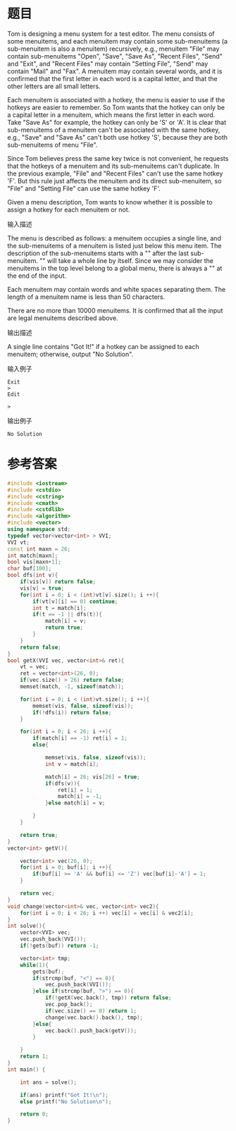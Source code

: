 # 题目
Tom is designing a menu system for a test editor. The menu consists of some menuitems, and each menuitem may contain some sub-menuitems (a sub-menuitem is also a menuitem) recursively, e.g., menuitem "File" may contain sub-menuitems "Open", "Save", "Save As", "Recent Files", "Send" and "Exit", and "Recent Files" may contain "Setting File", "Send" may contain "Mail" and "Fax". A menuitem may contain several words, and it is confirmed that the first letter in each word is a capital letter, and that the other letters are all small letters.

Each menuitem is associated with a hotkey, the menu is easier to use if the hotkeys are easier to remember. So Tom wants that the hotkey can only be a capital letter in a menuitem, which means the first letter in each word. Take "Save As" for example, the hotkey can only be 'S' or 'A'. It is clear that sub-menuitems of a menuitem can't be associated with the same hotkey, e.g., "Save" and "Save As" can't both use hotkey 'S', because they are both sub-menuitems of menu "File".

Since Tom believes press the same key twice is not convenient, he requests that the hotkeys of a menuitem and its sub-menuitems can't duplicate. In the previous example, "File" and "Recent Files" can't use the same hotkey 'F'. But this rule just affects the menuitem and its direct sub-menuitem, so "File" and "Setting File" can use the same hotkey 'F'.

Given a menu description, Tom wants to know whether it is possible to assign a hotkey for each menuitem or not.

输入描述

The menu is described as follows: a menuitem occupies a single line, and the sub-menuitems of a menuitem is listed just below this menu item. The description of the sub-menuitems starts with a "" after the last sub-menuitem. "" will take a whole line by itself. Since we may consider the menuitems in the top level belong to a global menu, there is always a "" at the end of the input.

Each menuitem may contain words and white spaces separating them. The length of a menuitem name is less than 50 characters.

There are no more than 10000 menuitems. It is confirmed that all the input are legal menuitems described above.

输出描述

A single line contains "Got It!" if a hotkey can be assigned to each menuitem; otherwise, output "No Solution".

输入例子
```
Exit
>
Edit

>
```
输出例子
```
No Solution
```
# 参考答案
```c++
#include <iostream>
#include <cstdio>
#include <cstring>
#include <cmath>
#include <cstdlib>
#include <algorithm>
#include <vector>
using namespace std;
typedef vector<vector<int> > VVI;
VVI vt;
const int maxn = 26;
int match[maxn];
bool vis[maxn+1];
char buf[100];
bool dfs(int v){
    if(vis[v]) return false;
    vis[v] = true;
    for(int i = 0; i < (int)vt[v].size(); i ++){
        if(vt[v][i] == 0) continue;
        int t = match[i];
        if(t == -1 || dfs(t)){
            match[i] = v;
            return true;
        }
    }
    return false;
}
bool getX(VVI vec, vector<int>& ret){
    vt = vec;
    ret = vector<int>(26, 0);
    if(vec.size() > 26) return false;
    memset(match, -1, sizeof(match));

    for(int i = 0; i < (int)vt.size(); i ++){
        memset(vis, false, sizeof(vis));
        if(!dfs(i)) return false;
    }

    for(int i = 0; i < 26; i ++){
        if(match[i] == -1) ret[i] = 1;
        else{

            memset(vis, false, sizeof(vis));
            int v = match[i];

            match[i] = 26; vis[26] = true;
            if(dfs(v)){
                ret[i] = 1;
                match[i] = -1;
            }else match[i] = v;

        }
    }

    return true;
}
vector<int> getV(){

    vector<int> vec(26, 0);
    for(int i = 0; buf[i]; i ++){
        if(buf[i] >= 'A' && buf[i] <= 'Z') vec[buf[i]-'A'] = 1;
    }

    return vec;
}
void change(vector<int>& vec, vector<int> vec2){
    for(int i = 0; i < 26; i ++) vec[i] = vec[i] & vec2[i];
}
int solve(){
    vector<VVI> vec;
    vec.push_back(VVI());
    if(!gets(buf)) return -1;

    vector<int> tmp;
    while(1){
        gets(buf);
        if(strcmp(buf, "<") == 0){
            vec.push_back(VVI());
        }else if(strcmp(buf, ">") == 0){
            if(!getX(vec.back(), tmp)) return false;
            vec.pop_back();
            if(vec.size() == 0) return 1;
            change(vec.back().back(), tmp);
        }else{
            vec.back().push_back(getV());
        }

    }
    return 1;
}
int main() {

    int ans = solve();

    if(ans) printf("Got It!\n");
    else printf("No Solution\n");

    return 0;
}
